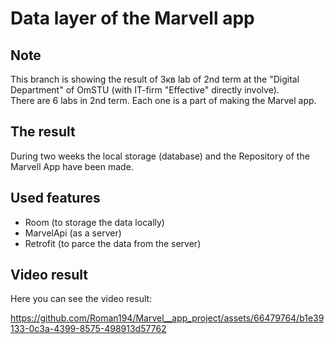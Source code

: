 # Data layer of the Marvell app
## Note
This branch is showing the result of 3кв lab of 2nd term at the "Digital Department" of OmSTU (with IT-firm "Effective" directly involve). <br/>
There are 6 labs in 2nd term. Each one is a part of making the Marvel app. <br/>
## The result
During two weeks the local storage (database) and the Repository of the Marvell App have been made. <br/>
## Used features
- Room (to storage the data locally) <br/>
- MarvelApi (as a server) <br/>
- Retrofit (to parce the data from the server) <br/>
## Video result
Here you can see the video result: <br/>

https://github.com/Roman194/Marvel__app_project/assets/66479764/b1e39133-0c3a-4399-8575-498913d57762
